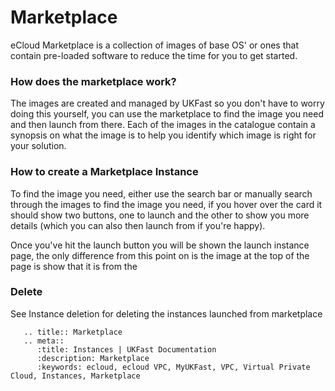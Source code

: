 # Marketplace
eCloud Marketplace is a collection of images of base OS' or ones that contain pre-loaded software to reduce the time for you to get started.

### How does the marketplace work?
The images are created and managed by UKFast so you don't have to worry doing this yourself, you can use the marketplace to find the image you need and then launch from there. Each of the images in the catalogue contain a synopsis on what the image is to help you identify which image is right for your solution.

### How to create a Marketplace Instance
To find the image you need, either use the search bar or manually search through the images to find the image you need, if you hover over the card it should show two buttons, one to launch and the other to show you more details (which you can also then launch from if you're happy).

Once you've hit the launch button you will be shown the launch instance page, the only difference from this point on is the image at the top of the page is show that it is from the

### Delete
See Instance deletion for deleting the instances launched from marketplace


```eval_rst
   .. title:: Marketplace
   .. meta::
      :title: Instances | UKFast Documentation
      :description: Marketplace
      :keywords: ecloud, ecloud VPC, MyUKFast, VPC, Virtual Private Cloud, Instances, Marketplace
```
